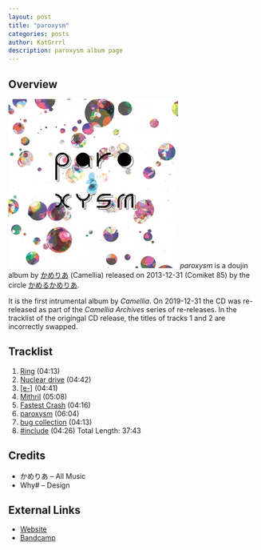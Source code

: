 ```yaml
---
layout: post
title: "paroxysm"
categories: posts
author: KatGrrrl
description: paroxysm album page
---
```


## Overview

![CTCD-007](/assets/images/CTCD-007.jpg)
*paroxysm* is a doujin album by [かめりあ](/_articles/camellia.md) (Camellia) released on 2013-12-31 (Comiket 85) by the circle [かめるかめりあ](#).

It is the first intrumental album by *Camellia*. On 2019-12-31 the CD was re-released as part of the *Camellia Archives* series of re-releases. In the tracklist of the origingal CD release, the titles of tracks 1 and 2 are incorrectly swapped.

## Tracklist

1. [Ring](#) (04:13)
2. [Nuclear drive](#) (04:42)
3. [[e-]](#) (04:41)
4. [Mithril](#) (05:08)
5. [Fastest Crash](#) (04:16)
6. [paroxysm](#) (06:04)
7. [bug collection](#) (04:13)
8. [#include](#) (04:26)
Total Length: 37:43

## Credits

* かめりあ – All Music
* Why# – Design

## External Links

* [Website](http://cametek.jp/paroxysm/)
* [Bandcamp](https://cametek.bandcamp.com/album/paroxysm)
